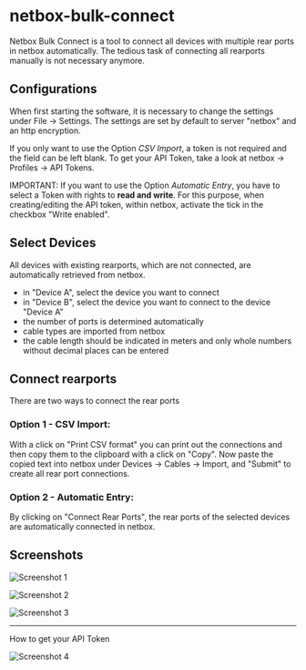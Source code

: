 # netbox-bulk-connect

Netbox Bulk Connect is a tool to connect all devices with multiple rear ports in netbox automatically.
The tedious task of connecting all rearports manually is not necessary anymore.

## Configurations
When first starting the software, it is necessary to change the settings under File -> Settings.
The settings are set by default to server "netbox" and an http encryption.

If you only want to use the Option *CSV Import*, a token is not required and the field can be left blank. To get your API Token, take a look at netbox -> Profiles -> API Tokens.

IMPORTANT: If you want to use the Option *Automatic Entry*, you have to select a Token with rights to **read and write**.
For this purpose, when creating/editing the API token, within netbox, activate the tick in the checkbox "Write enabled".

## Select Devices
All devices with existing rearports, which are not connected, are automatically retrieved from netbox.
* in "Device A", select the device you want to connect
* in "Device B", select the device you want to connect to the device "Device A"
* the number of ports is determined automatically
* cable types are imported from netbox
* the cable length should be indicated in meters and only whole numbers without decimal places can be entered

## Connect rearports
There are two ways to connect the rear ports 

### Option 1 - CSV Import:
With a click on "Print CSV format" you can print out the connections and then copy them to the clipboard with a click on "Copy".
Now paste the copied text into netbox under Devices -> Cables -> Import, and "Submit" to create all rear port connections.

### Option 2 - Automatic Entry:
By clicking on "Connect Rear Ports", the rear ports of the selected devices are automatically connected in netbox.

## Screenshots

![Screenshot 1](https://s18.directupload.net/images/190513/bw7g4c23.png)

![Screenshot 2](https://s18.directupload.net/images/190513/6aln4ht7.png)

![Screenshot 3](https://s18.directupload.net/images/190513/epjn46vq.png)

***
How to get your API Token
<br>

![Screenshot 4](https://s18.directupload.net/images/190514/55b3mova.png)